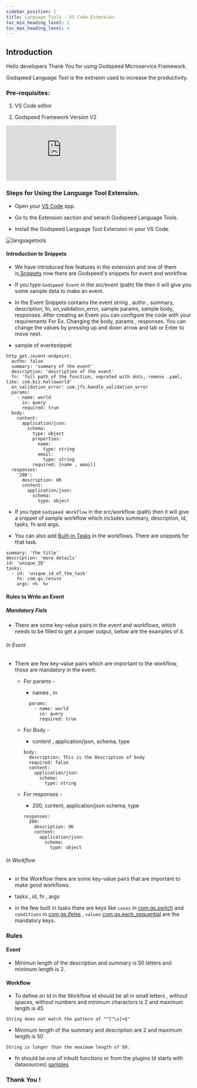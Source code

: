 ```yaml
---
sidebar_position: 1
title: Language Tools - VS Code Extension.
toc_min_heading_level: 2
toc_max_heading_level: 4
---
```


## Introduction

Hello developers Thank You for using Godspeed Microservice Framework. 


Godspeed Language Tool is the extnsion used to increase the productivity.

### Pre-requisites:

1. VS Code editor

2. Godspeed Framework Version V2

<div style={{ position: 'relative', paddingBottom: '56.25%', height: 0, overflow: 'hidden' }}>
    <iframe style={{ position: 'absolute', top: 0, left: 0, width: '100%', height: '100%' }} src="https://www.youtube.com/embed/Yir19zd492I" frameborder="0" allowfullscreen></iframe>
</div>


### Steps for Using the Language Tool Extension.

- Open your [VS Code](https://code.visualstudio.com/) app.

- Go to the Extension section and serach Godspeed Language Tools. 

- Install the Godspeed Language Tool Extension in your VS Code. 

![languagetools](/img/godspeedlanguagetools.png)


#### Introduction to Snippets 

- We have introduced few features in the extension and one of them is,[Snippets](https://code.visualstudio.com/docs/editor/userdefinedsnippets)  now there are Godspeed's snippets for event and workflow.

- If you type `Godspeed Event` in the src/event (path) file then it will give you some sample data to make an event.

- In the Event Snippets contains the event string , authn , summary, description, fn, on_validation_error, sample params, sample body, responses. After creating an Event you can configure the code with your requirements For Ex. Changing the body, params , responses. You can change the values by pressing up and down arrow and tab or Enter to move next.

- sample of eventsnippet


```
http.get./event-endpoint:
  authn: false
  summary: 'summary of the event'
  description: 'description of the event'
  fn: 'full path of the function, seprated with dots, remove .yaml, like: com.biz.helloworld'
  on_validation_error: com.jfs.handle_validation_error
  params:
    - name: world
      in: query
      required: true
  body:
    content:
      application/json:
        schema:
          type: object
          properties:
            name:
              type: string
            email:
              type: string
          required: [name , email]
  responses:
    '200':
      description: OK
      content:
        application/json:
          schema:
            type: object
```


- If you type `Godspeed Workflow` in the src/workflow (path) then it will give a snippet of sample workflow which includes summary, description, id, tasks, fn and args.

- You can also add [Built-in Tasks](../workflows/inbuilt_workflows.md) in the workflows. There are snippets for that task. 


```
summary: 'the title'
description: 'more details'
id: 'unique_ID'
tasks:
  - id: 'unique_id_of_the_task'
    fn: com.gs.return
    args: <%  %>
```


#### Rules to Write an Event

##### Mandatory Fiels

- There are some key-value pairs in the event and workflows, which needs to be filled to get a proper output, below are the examples of it.


###### In Event

- There are few key-value pairs which are important to the workflow, those are mandatory in the event.

  - For params - 

    - names , in 

    ```
      params:
        - name: world
          in: query
          required: true
    ```


  - For Body - 

    - content , application/json, schema, type

    ```
    body:
      description: This is the Description of body
      required: false
      content:
        application/json:
          schema:
            type: string
    ```
  - For responses - 

    - 200, content, application/json schema, type

    ```
    responses:
      200:
        description: OK
        content:
          application/json:
            schema:
              type: object
    ```


###### In Workflow 


  - in the Workflow there are some key-value pairs that are important to make good workflows.

  - tasks , id, fn , args 

  - in the few built in tasks there are keys like `cases` in  [com.gs.switch](../workflows/inbuilt_workflows.md#comgsswitch) and `conditions` in [com.gs.ifelse](../workflows/inbuilt_workflows.md#comgsif) , `values` [com.gs.each_sequential](../workflows/inbuilt_workflows.md#comgseach_sequential) are the mandatory keys.


### Rules


#### Event 

  - Minimun length of the description and summary is 50 letters and minimum length is 2.

#### Workflow 
  - To define an Id in the Workflow id should be all in small letters , without spaces, without numbers and minimum charactors is 2 and maximum length is 45

  ```
  String does not match the pattern of "^[^\s]+$"
  ```

  - Minimum length of the summary and description are 2 and maximum length is 50
  ```
  String is longer than the maximum length of 50.
  ```

  - fn should be one of inbuilt functions or from the plugins (it starts with datasources) [samples](../workflows/yaml_dsl_functions.md).

### Thank You !